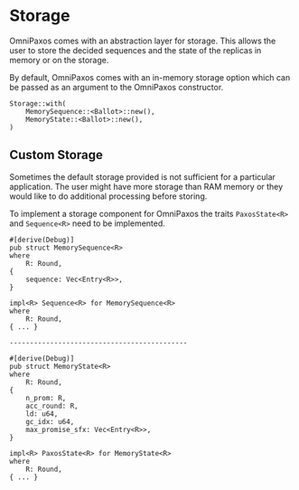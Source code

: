 # Storage

OmniPaxos comes with an abstraction layer for storage. This allows the user to store the decided sequences and the state of the replicas in memory or on the storage.

By default, OmniPaxos comes with an in-memory storage option which can be passed as an argument to the OmniPaxos constructor.

```rust,edition2018,no_run,noplaypen
Storage::with(
    MemorySequence::<Ballot>::new(),
    MemoryState::<Ballot>::new(),
)
```

## Custom Storage

Sometimes the default storage provided is not sufficient for a particular application. The user might have more storage than RAM memory or they would like to do additional processing before storing.

To implement a storage component for OmniPaxos the traits `PaxosState<R>` and `Sequence<R>` need to be implemented.

```rust,edition2018,no_run,noplaypen
#[derive(Debug)]
pub struct MemorySequence<R>
where
    R: Round,
{
    sequence: Vec<Entry<R>>,
}

impl<R> Sequence<R> for MemorySequence<R>
where
    R: Round,
{ ... }

--------------------------------------------

#[derive(Debug)]
pub struct MemoryState<R>
where
    R: Round,
{
    n_prom: R,
    acc_round: R,
    ld: u64,
    gc_idx: u64,
    max_promise_sfx: Vec<Entry<R>>,
}

impl<R> PaxosState<R> for MemoryState<R>
where
    R: Round,
{ ... }
```
